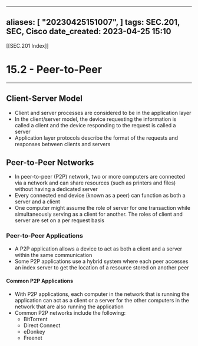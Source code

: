 
---
aliases: [ "20230425151007",  ]
tags: SEC.201, SEC, Cisco
date_created: 2023-04-25 15:10
---
[[SEC.201 Index]]
# 15.2 - Peer-to-Peer
---
## Client-Server Model
- Client and server processes are considered to be in the application layer
- In the client/server model, the device requesting the information is called a client and the device responding to the request is called a server
- Application layer protocols describe the format of the requests and responses between clients and servers

## Peer-to-Peer Networks
- In peer-to-peer (P2P) network, two or more computers are connected via a network and can share resources (such as printers and files) without having a dedicated server
- Every connected end device (known as a peer) can function as both a server and a client
- One computer might assume the role of server for one transaction while simultaneously serving as a client for another. The roles of client and server are set on a per request basis

### Peer-to-Peer Applications
- A P2P application allows a device to act as both a client and a server within the same communication
- Some P2P applications use a hybrid system where each peer accesses an index server to get the location of a resource stored on another peer

#### Common P2P Applications
- With P2P applications, each computer in the network that is running the application can act as a client or a server for the other computers in the network that are also running the application
- Common P2P networks include the following:
	- BitTorrent
	- Direct Connect
	- eDonkey
	- Freenet

